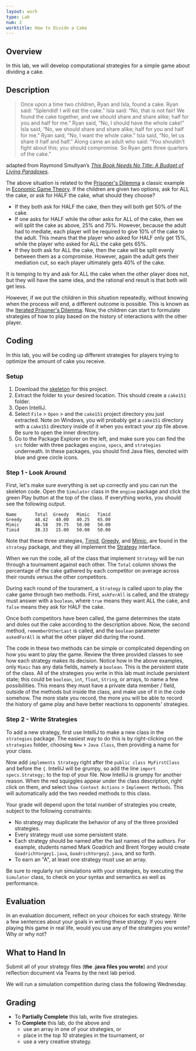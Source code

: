```yaml
---
layout: work
type: Lab
num: 2
worktitle: How to Divide a Cake
---
```


## Overview

In this lab, we will develop computational strategies for a simple game
about dividing a cake.

## Description

> Once upon a time two children, Ryan and Isla, found a cake. Ryan said: “Splendid! I will eat the cake.” Isla said: “No, that is not fair! We found the cake together, and we should share and share alike; half for you and half for me.” Ryan said, “No, I should have the whole cake!” Isla said, “No, we should share and share alike; half for you and half for me.” Ryan said, “No, I want the whole cake.” Isla said, “No, let us share it half and half.” Along came an adult who said: “You shouldn’t fight about this; you should compromise. So Ryan gets three quarters of the cake.”

adapted from Raymond Smullyan’s *[This Book Needs No Title: A Budget of Living Paradoxes](https://www.amazon.com/This-Book-Needs-Title-Touchstone/dp/0671628313/)*.

The above situation is related to the [Prisoner's
Dilemma](https://en.wikipedia.org/wiki/Prisoner's_dilemma) a classic
example in [Economic Game
Theory](https://en.wikipedia.org/wiki/Game_theory). If the children
are given two options, ask for ALL the cake, or ask for HALF the cake, what
should they choose?

-   If they both ask for HALF the cake, then they will both get 50% of the cake.
-   If one asks for HALF while the other asks for ALL of the cake, then
we will split the cake as above, 25% and 75%. However, because the adult had to mediate, each player will be required to give 10% of the cake to the adult. This means that the player who asked for HALF only get 15%, while the player who asked for ALL the cake gets 65%.
-   If they both ask for ALL the cake, then the cake will be split evenly between them as a compromise. However, again the adult gets their mediation cut, so each player ultimately gets 40% of the cake.

It is temping to try and ask for ALL the cake when the other player does not, but they will have the same idea, and the rational end result is that both
will get less.

However, if we put the children in this situation repeatedly, without
knowing when the process will end, a different outcome is possible. This
is known as the [Iterated Prisoner's
Dilemma](https://en.wikipedia.org/wiki/Prisoner's_dilemma#The_iterated_prisoner's_dilemma).
Now, the children can start to formulate strategies of how to play based on
the history of interactions with the other player.

## Coding

In this lab, you will be coding up different strategies for players trying
to optimize the amount of cake you receive.

### Setup

1.  Download the [skeleton](../code/cake151.zip) for this project.
2.  Extract the folder to your desired location. This should create a `cake151` folder.
3.  Open IntelliJ.
4.  Select `File` \> `Open` \> and the `cake151` project directory you just extracted. Note on Windows, you will probably get a `cake151` directory with a `cake151` directory inside of it when you extract your zip file above. Be sure to open the inner directory.
5.  Go to the Package Explorer on the left, and make sure you can find the `src` folder with three packages `engine`, `specs`, and `strategies` underneath. In these packages, you should find Java files, denoted with blue and gree circle icons.

### Step 1 - Look Around

First, let's make sure everything is set up correctly and you can run the skeleton code. Open the `Simulator` class in the `engine` package and click the green Play button at the top of the class. If everything works, you should see the following output.

```
Name       Total  Greedy   Mimic   Timid
Greedy     48.42   40.00   40.25   65.00
Mimic      46.58   39.75   50.00   50.00
Timid      38.33   15.00   50.00   50.00
```

Note that these three strategies, [Timid](../code/Timid.java), 
[Greedy](../code/Greedy.java), and [Mimic](../code/Mimic.java), are found in the `strategy` package, and they all implement the [Strategy](../code/Strategy.java) interface.

When we run the code, all of the class that implement `Strategy` will be run through a tournament against each other. The `Total` column shows the percentage of the cake gathered by each competitor on average across their rounds versus the other competitors.

During each round of the tourament, a `Strategy` is called upon to play the cake game through two methods. First, `askForAll` is called, and the strategy must answer with a `boolean`, where `true` means they want ALL the cake, and `false` means they ask for HALF the cake.

Once both competitors have been called, the game determines the state and doles out the cake according to the description above. Now, the second method, `rememberOtherLast` is called, and the `boolean` parameter `askedForAll` is what the other player did during the round.

The code in these two methods can be simple or complicated depending on how you want to play the game. Review the three provided classes to see how each strategy makes its decision. Notice how in the above examples, only `Mimic` has any data fields, namely a `boolean`. This is the persistent state of the class. All of the strategies you write in this lab must include persistent state; this could be `boolean`, `int`, `float`, `String`, or arrays, to name a few possibilities. This means they must have a private data member / field, outside of the methods but inside the class, and make use of it in the code somehow. The more state you record, the more you will be able to record the history of game play and have better reactions to opponents' strategies.

### Step 2 - Write Strategies

To add a new strategy, first use IntelliJ to make a new class in the `strategies` package. The easiest way to do this is by right-clicking on the `strategies` folder, choosing `New` \> `Java Class`, then providing a name for your class.

Now add `implements Strategy` right after the `public class MyFirstClass` and before the `{`. IntelliJ will be grumpy, so add the line `import specs.Strategy;` to the top of your file. Now IntelliJ is grumpy for another reason. When the red squiggles appear under the class description, right click on them, and select `Show Context Actions` \> `Implement Methods`. This will automatically add the two needed methods to this class.

Your grade will depend upon the total number of strategies you create,
subject to the following constraints:

-   No strategy may duplicate the behavior of any of the three provided
    strategies.
-   Every strategy must use some persistent state.
-   Each strategy should be named after the last names of the authors. For example,
    students named Mark Goadrich and Brent Yorgey would create `GoadrichYorgey1.java`,
    `GoadrichYorgey2.java`, and so forth.
-   To earn an "A", at least one strategy must use an array.

Be sure to regularly run simulations with your strategies, by executing the `Simulator` class, to check on your syntax and semantics as well as performance.

## Evaluation

In an evaluation document, reflect on your choices for each strategy.
Write a few sentences about your goals in writing these
strategy. If you were playing this game in real life, would you use
any of the strategies you wrote? Why or why not?

## What to Hand In

Submit all of your strategy files (**the .java files you wrote**) and your
reflection document via Teams by the next lab period.

We will run a simulation competition during class the following Wednesday.

## Grading

* To **Partially Complete** this lab, write five strategies.
* To **Complete** this lab, do the above and
    * use an array in one of your strategies, or
    * place in the top *10* strategies in the tournament, or 
    * use a very creative strategy.

